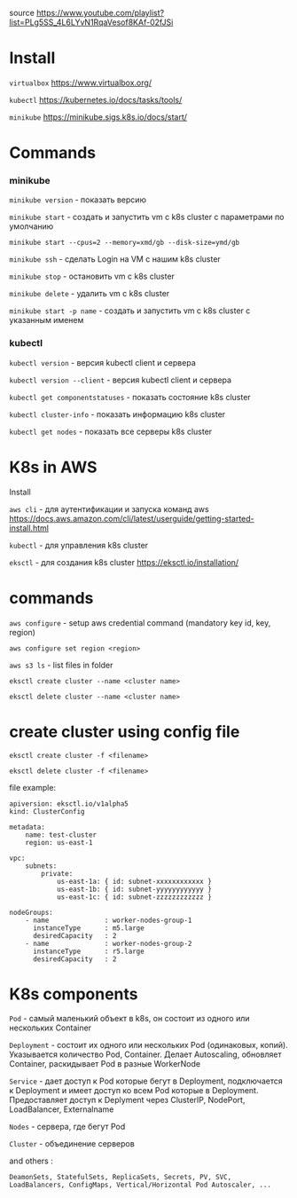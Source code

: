source https://www.youtube.com/playlist?list=PLg5SS_4L6LYvN1RqaVesof8KAf-02fJSi

# Install

```virtualbox``` https://www.virtualbox.org/ 

```kubectl``` https://kubernetes.io/docs/tasks/tools/

```minikube``` https://minikube.sigs.k8s.io/docs/start/

# Commands

### minikube

```minikube version``` - показать версию

```minikube start``` - создать и запустить vm с k8s cluster  с параметрами по умолчанию

```minikube start --cpus=2 --memory=xmd/gb --disk-size=ymd/gb```

```minikube ssh``` - сделать Login на VM с нашим k8s cluster

```minikube stop``` - остановить vm с k8s cluster

```minikube delete``` - удалить vm с k8s cluster

```minikube start -p name``` - создать и запустить vm с k8s cluster с указанным именем

### kubectl

```kubectl version``` - версия kubectl client и сервера

```kubectl version --client``` - версия kubectl client и сервера

```kubectl get componentstatuses``` -  показать состояние k8s cluster

```kubectl cluster-info``` - показать информацию k8s cluster

```kubectl get nodes``` - показать все серверы k8s cluster

# K8s in AWS

Install 

```aws cli``` - для аутентификации и запуска команд aws https://docs.aws.amazon.com/cli/latest/userguide/getting-started-install.html

```kubectl``` - для управления k8s cluster

```eksctl``` - для создания k8s cluster https://eksctl.io/installation/

# commands

```aws configure``` - setup aws credential command (mandatory key id, key, region)

```aws configure set region <region>```

```aws s3 ls``` - list files in folder

```eksctl create cluster --name <cluster name>```

```eksctl delete cluster --name <cluster name>```

# create cluster using config file

```eksctl create cluster -f <filename>```

```eksctl delete cluster -f <filename>```

file example:

    apiversion: eksctl.io/v1alpha5
    kind: ClusterConfig
    
    metadata:
        name: test-cluster
        region: us-east-1
    
    vpc:
        subnets:
            private:
                us-east-1a: { id: subnet-xxxxxxxxxxxx }
                us-east-1b: { id: subnet-yyyyyyyyyyyy }
                us-east-1c: { id: subnet-zzzzzzzzzzzz }
    
    nodeGroups:
        - name              : worker-nodes-group-1
          instanceType      : m5.large
          desiredCapacity   : 2
        - name              : worker-nodes-group-2
          instanceType      : r5.large
          desiredCapacity   : 2



# K8s components

```Pod``` - самый маленький объект в k8s, он состоит из одного или нескольких Container

```Deployment``` - состоит их одного или нескольких Pod (одинаковых, копий). Указывается количество Pod, Container. Делает Autoscaling, обновляет Container, раскидывает Pod в разные WorkerNode

```Service``` - дает доступ к Pod которые бегут в Deployment, подключается к Deployment и имеет доступ ко всем Pod которые в Deployment. Предоставляет доступ к Deplyment через ClusterIP, NodePort, LoadBalancer, Externalname

```Nodes``` - сервера, где бегут Pod

```Cluster``` - объединение серверов

and others : 

```DeamonSets, StatefulSets, ReplicaSets, Secrets, PV, SVC, LoadBalancers, ConfigMaps, Vertical/Horizontal Pod Autoscaler, ...```

